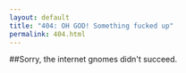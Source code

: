 ```yaml
---
layout: default
title: "404: OH GOD! Something fucked up"
permalink: 404.html
---
```


##Sorry, the internet gnomes didn't succeed.
